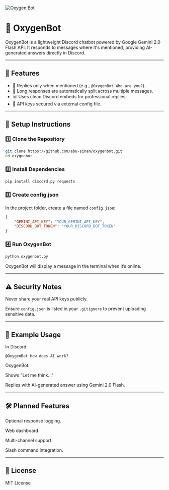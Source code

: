 ![Oxygen Bot](https://github.com/abu-sinan/oxygenbot/blob/main/assets/discord_bot.png)
# 🤖 OxygenBot

OxygenBot is a lightweight Discord chatbot powered by Google Gemini 2.0 Flash API. It responds to messages where it's mentioned, providing AI-generated answers directly in Discord.

---

## 🎯 Features

- 💬 Replies only when mentioned (e.g., `@OxygenBot Who are you?`).
- 📖 Long responses are automatically split across multiple messages.
- 📊 Uses clean Discord embeds for professional replies.
- 🔐 API keys secured via external config file.

---

## 🚀 Setup Instructions

### 1️⃣ Clone the Repository

```bash
git clone https://github.com/abu-sinan/oxygenbot.git
cd oxygenbot
```

### 2️⃣ Install Dependencies

```bash
pip install discord.py requests
```

### 3️⃣ Create config.json

In the project folder, create a file named `config.json`:

```json
{
    "GEMINI_API_KEY": "YOUR_GEMINI_API_KEY",
    "DISCORD_BOT_TOKEN": "YOUR_DISCORD_BOT_TOKEN"
}
```

### 4️⃣ Run OxygenBot

```bash
python oxygenbot.py
```

OxygenBot will display a message in the terminal when it’s online.

---

## ⚠️ Security Notes

Never share your real API keys publicly.

Ensure `config.json` is listed in your `.gitignore` to prevent uploading sensitive data.

---

## 📄 Example Usage

In Discord:

`@OxygenBot How does AI work?`

OxygenBot:

Shows "Let me think..."

Replies with AI-generated answer using Gemini 2.0 Flash.

---

## 🛠️ Planned Features

Optional response logging.

Web dashboard.

Multi-channel support.

Slash command integration.

---

## 📃 License

MIT License